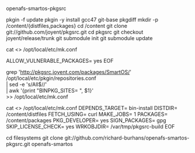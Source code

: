 openafs-smartos-pkgsrc

pkgin -f update
pkgin -y install gcc47 git-base pkgdiff
mkdir -p /content/{distfiles,packages}
cd /content
git clone git://github.com/joyent/pkgsrc.git
cd pkgsrc
git checkout joyent/release/trunk
git submodule init
git submodule update

cat <<EOF >> /opt/local/etc/mk.conf

ALLOW_VULNERABLE_PACKAGES=  yes
EOF

grep 'http://pkgsrc.joyent.com/packages/SmartOS/' /opt/local/etc/pkgin/repositories.conf \
    | sed -e 's/All$//' \
    | awk '{print "BINPKG_SITES=              ", $1}' \
    >> /opt/local/etc/mk.conf

cat <<EOF >> /opt/local/etc/mk.conf
DEPENDS_TARGET=             bin-install
DISTDIR=                    /content/distfiles
FETCH_USING=                curl
MAKE_JOBS=                  1
PACKAGES=                   /content/packages
PKG_DEVELOPER=              yes
SIGN_PACKAGES=              gpg
SKIP_LICENSE_CHECK=         yes
WRKOBJDIR=                  /var/tmp/pkgsrc-build
EOF

cd filesystems
git clone git://github.com/richard-burhans/openafs-smartos-pkgsrc.git openafs-smartos
